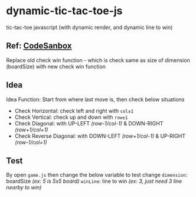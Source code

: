 # dynamic-tic-tac-toe-js
tic-tac-toe javascript (with dynamic render, and dynamic line to win)

## Ref: [CodeSanbox](https://codesandbox.io/p/sandbox/tic-tac-toedynamic-yirkd)
Replace old check win function - which is check same as size of dimension (boardSize) with new check win function

## Idea
Idea Function: Start from where last move is, then check below situations
+ Check Horizontal: check left and right with `col±1`
+ Check Vertical:  check up and down with `row±1`
+ Check Diagonal: with UP-LEFT _(row-1/col-1)_ & DOWN-RIGHT _(row+1/col+1)_
+ Check Reverse Diagonal: with DOWN-LEFT _(row+1/col-1)_ & UP-RIGHT _(row-1/col+1)_

## Test
By open `game.js` then change the below variable to test change
`dimension`: boardSize _(ex: 5 is 5x5 board)_
`winLine`: line to win _(ex: 3, just need 3 line nearby to win)_
